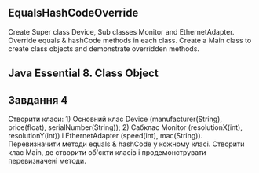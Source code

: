 ## EqualsHashCodeOverride
Create Super class Device, Sub classes Monitor and EthernetAdapter. Override equals &amp; hashCode methods in each class. Create a Main class to create class objects and demonstrate overridden methods.
## Java Essential 8. Class Object

## Завдання 4
Створити класи: 1) Основний клас Device (manufacturer(String), price(float), serialNumber(String)); 2) Сабклас Monitor (resolutionX(int), resolutionY(int)) і EthernetAdapter (speed(int), mac(String)). Перевизначити методи equals & hashCode у кожному класі. Створити клас Main, де створити об'єкти класів і продемонструвати перевизначені методи. 

